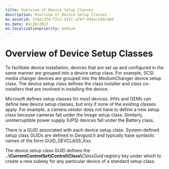```yaml
---
title: Overview of Device Setup Classes
description: Overview of Device Setup Classes
ms.assetid: 318ec3f4-f2c2-437c-a767-494ac240cb89
ms.date: 04/20/2017
ms.localizationpriority: medium
---
```


# Overview of Device Setup Classes


To facilitate device installation, devices that are set up and configured in the same manner are grouped into a device setup class. For example, SCSI media changer devices are grouped into the MediumChanger device setup class. The device setup class defines the class installer and class co-installers that are involved in installing the device.

Microsoft defines setup classes for most devices. IHVs and OEMs can define new device setup classes, but only if none of the existing classes apply. For example, a camera vendor does not have to define a new setup class because cameras fall under the Image setup class. Similarly, uninterruptible power supply (UPS) devices fall under the Battery class.

There is a GUID associated with each device setup class. System-defined setup class GUIDs are defined in *Devguid.h* and typically have symbolic names of the form GUID_DEVCLASS_*Xxx*.

The device setup class GUID defines the **..\\CurrentControlSet\\Control\\Class\\**<em>ClassGuid</em> registry key under which to create a new subkey for any particular device of a standard setup class.

 

 





